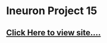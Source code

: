 # Ineuron Project 15


## [Click Here to view site....](https://pankaj-kb.github.io/Ineuron-Project-15)

